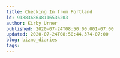 ```yaml
---
title: Checking In from Portland
id: 9188368648116536203
author: Kirby Urner
published: 2020-07-24T08:50:00.001-07:00
updated: 2020-07-24T08:50:44.374-07:00
blog: bizmo_diaries
tags: 
---
```


